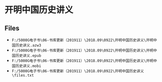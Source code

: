 # 开明中国历史讲义

## Files

- `F:/5000G电子书\06-书库更新（201911）\2018.09\0922\开明中国历史讲义\开明中国历史讲义.azw3`
- `F:/5000G电子书\06-书库更新（201911）\2018.09\0922\开明中国历史讲义\开明中国历史讲义.epub`
- `F:/5000G电子书\06-书库更新（201911）\2018.09\0922\开明中国历史讲义\开明中国历史讲义.mobi`
- `F:/5000G电子书\06-书库更新（201911）\2018.09\0922\开明中国历史讲义\files.txt`
